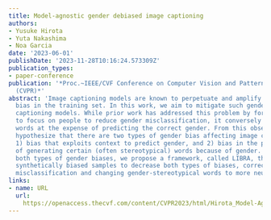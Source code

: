 ```yaml
---
title: Model-agnostic gender debiased image captioning
authors:
- Yusuke Hirota
- Yuta Nakashima
- Noa Garcia
date: '2023-06-01'
publishDate: '2023-11-28T10:16:24.573309Z'
publication_types:
- paper-conference
publication: '*Proc.~IEEE/CVF Conference on Computer Vision and Pattern Recognition
  (CVPR)*'
abstract: 'Image captioning models are known to perpetuate and amplify harmful societal
  bias in the training set. In this work, we aim to mitigate such gender bias in image
  captioning models. While prior work has addressed this problem by forcing models
  to focus on people to reduce gender misclassification, it conversely generates gender-stereotypical
  words at the expense of predicting the correct gender. From this observation, we
  hypothesize that there are two types of gender bias affecting image captioning models:
  1) bias that exploits context to predict gender, and 2) bias in the probability
  of generating certain (often stereotypical) words because of gender. To mitigate
  both types of gender biases, we propose a framework, called LIBRA, that learns from
  synthetically biased samples to decrease both types of biases, correcting gender
  misclassification and changing gender-stereotypical words to more neutral ones.'
links:
- name: URL
  url: 
    https://openaccess.thecvf.com/content/CVPR2023/html/Hirota_Model-Agnostic_Gender_Debiased_Image_Captioning_CVPR_2023_paper.html
---
```

